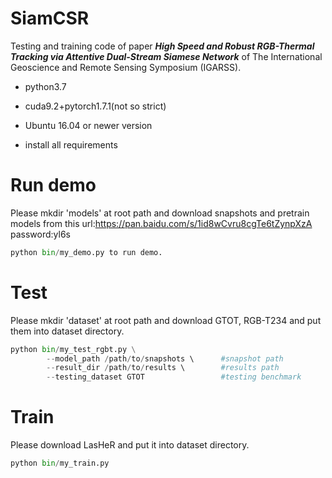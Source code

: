 # SiamCSR

Testing and training code of paper ***High Speed and Robust RGB-Thermal Tracking via Attentive Dual-Stream Siamese Network*** of The International Geoscience and Remote Sensing Symposium (IGARSS). 

- python3.7

- cuda9.2+pytorch1.7.1(not so strict)

- Ubuntu 16.04 or newer version

- install all requirements

# Run demo

Please mkdir 'models' at root path and download snapshots and pretrain models from this url:https://pan.baidu.com/s/1id8wCvru8cgTe6tZynpXzA password:yl6s

```py
python bin/my_demo.py to run demo.
```

# Test

Please mkdir 'dataset' at root path and download GTOT, RGB-T234 and put them into dataset directory.

```py
python bin/my_test_rgbt.py \
        --model_path /path/to/snapshots \      #snapshot path
        --result_dir /path/to/results \        #results path
        --testing_dataset GTOT                 #testing benchmark
```

# Train
Please download LasHeR and put it into dataset directory.
```py
python bin/my_train.py
```
